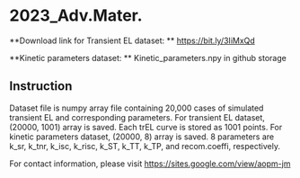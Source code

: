 # 2023_Adv.Mater.

**Download link for Transient EL dataset: **
https://bit.ly/3IiMxQd

**Kinetic parameters dataset: **
Kinetic_parameters.npy in github storage



## Instruction

Dataset file is numpy array file containing 20,000 cases of simulated transient EL and corresponding parameters.
For transient EL dataset, (20000, 1001) array is saved. Each trEL curve is stored as 1001 points.
For kinetic parameters dataset, (20000, 8) array is saved. 
8 parameters are k_sr, k_tnr, k_isc, k_risc, k_ST, k_TT, k_TP, and recom.coeffi, respectively. 

For contact information, please visit https://sites.google.com/view/aopm-jm
